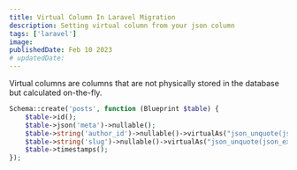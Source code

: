 ```yaml
---
title: Virtual Column In Laravel Migration
description: Setting virtual column from your json column
tags: ['laravel']
image:
publishedDate: Feb 10 2023
# updatedDate:
---
```


Virtual columns are columns that are not physically stored in the database but calculated on-the-fly.

```php
Schema::create('posts', function (Blueprint $table) {
    $table->id();
    $table->json('meta')->nullable();
    $table->string('author_id')->nullable()->virtualAs("json_unquote(json_extract(meta, '$.author_id'))");
    $table->string('slug')->nullable()->virtualAs("json_unquote(json_extract(meta, '$.slug'))");
    $table->timestamps();
});
```
